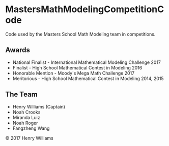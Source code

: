 # MastersMathModelingCompetitionCode
Code used by the Masters School Math Modeling team in competitions.

## Awards
* National Finalist - International Mathematical Modeling Challenge 2017
* Finalist - High School Mathematical Contest in Modeling 2016
* Honorable Mention - Moody's Mega Math Challenge 2017
* Meritorious - High School Mathematical Contest in Modeling 2014, 2015

## The Team
* Henry Williams (Captain)
* Noah Crooks
* Miranda Luiz
* Noah Roger
* Fangzheng Wang

&copy; 2017 Henry Williams

